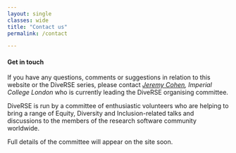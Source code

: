 ```yaml
---
layout: single
classes: wide
title: "Contact us"
permalink: /contact

---
```


#### Get in touch

If you have any questions, comments or suggestions in relation to this website
or the DiveRSE series, please contact [_Jeremy
Cohen_](mailto:jeremy.cohen@imperial.ac.uk)_, Imperial College London_ who is
currently leading the DiveRSE organising committee.

DiveRSE is run by a committee of enthusiastic volunteers who are helping to
bring a range of Equity, Diversity and Inclusion-related talks and discussions
to the members of the research software community worldwide.

Full details of the committee will appear on the site soon.
